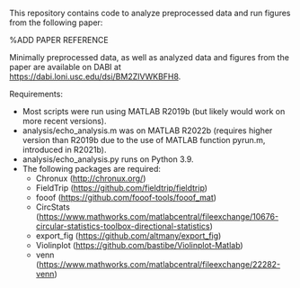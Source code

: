 This repository contains code to analyze preprocessed data and run figures from the following paper:

%ADD PAPER REFERENCE

Minimally preprocessed data, as well as analyzed data and figures from the paper are available on DABI at https://dabi.loni.usc.edu/dsi/BM2ZIVWKBFH8.

Requirements:
- Most scripts were run using MATLAB R2019b (but likely would work on more recent versions).
- analysis/echo_analysis.m was on MATLAB R2022b (requires higher version than R2019b due to the use of MATLAB function pyrun.m, introduced in R2021b).
- analysis/echo_analysis.py runs on Python 3.9.
- The following packages are required:
	- Chronux (http://chronux.org/)
	- FieldTrip (https://github.com/fieldtrip/fieldtrip)
	- fooof (https://github.com/fooof-tools/fooof_mat)
	- CircStats (https://www.mathworks.com/matlabcentral/fileexchange/10676-circular-statistics-toolbox-directional-statistics)
	- export_fig (https://github.com/altmany/export_fig)
	- Violinplot (https://github.com/bastibe/Violinplot-Matlab)
	- venn (https://www.mathworks.com/matlabcentral/fileexchange/22282-venn)
